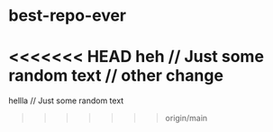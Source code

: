 # best-repo-ever
<<<<<<< HEAD
heh
// Just some random text
// other change
=======
hellla
// Just some random text
>>>>>>> origin/main
